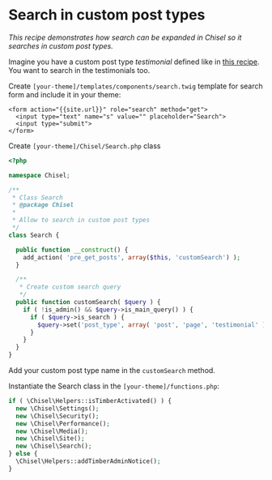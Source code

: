 # Search in custom post types

_This recipe demonstrates how search can be expanded in Chisel so it searches in custom post types._

Imagine you have a custom post type _testimonial_ defined like in [this recipe](https://github.com/xfiveco/chisel-recipes/tree/master/shortcodes). You want to search in the testimonials too.

Create `[your-theme]/templates/components/search.twig` template for search form and include it in your theme:

```twig
<form action="{{site.url}}" role="search" method="get">
  <input type="text" name="s" value="" placeholder="Search">
  <input type="submit">
</form>
```

Create `[your-theme]/Chisel/Search.php` class

```php
<?php

namespace Chisel;

/**
 * Class Search
 * @package Chisel
 *
 * Allow to search in custom post types
 */
class Search {

  public function __construct() {
    add_action( 'pre_get_posts', array($this, 'customSearch') );
  }

  /**
   * Create custom search query
   */
  public function customSearch( $query ) {
    if ( !is_admin() && $query->is_main_query() ) {
      if ( $query->is_search ) {
        $query->set('post_type', array( 'post', 'page', 'testimonial' ) );
      }
    }
  }
}
```

Add your custom post type name in the `customSearch` method.

Instantiate the Search class in the `[your-theme]/functions.php`:

```php
if ( \Chisel\Helpers::isTimberActivated() ) {
  new \Chisel\Settings();
  new \Chisel\Security();
  new \Chisel\Performance();
  new \Chisel\Media();
  new \Chisel\Site();
  new \Chisel\Search();
} else {
  \Chisel\Helpers::addTimberAdminNotice();
}
```
